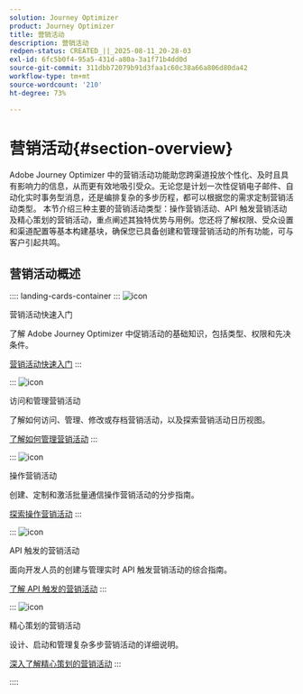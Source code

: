 ```yaml
---
solution: Journey Optimizer
product: Journey Optimizer
title: 营销活动
description: 营销活动
redpen-status: CREATED_||_2025-08-11_20-28-03
exl-id: 6fc5b0f4-95a5-431d-a80a-3a1f71b4dd0d
source-git-commit: 311dbb72079b91d3faa1c60c38a66a806d80da42
workflow-type: tm+mt
source-wordcount: '210'
ht-degree: 73%

---
```


# 营销活动{#section-overview}

Adobe Journey Optimizer 中的营销活动功能助您跨渠道投放个性化、及时且具有影响力的信息，从而更有效地吸引受众。无论您是计划一次性促销电子邮件、自动化实时事务型消息，还是编排复杂的多步历程，都可以根据您的需求定制营销活动类型。 本节介绍三种主要的营销活动类型：操作营销活动、API 触发营销活动及精心策划的营销活动，重点阐述其独特优势与用例。您还将了解权限、受众设置和渠道配置等基本构建基块，确保您已具备创建和管理营销活动的所有功能，可与客户引起共鸣。

## 营销活动概述

:::: landing-cards-container
:::
![icon](https://cdn.experienceleague.adobe.com/icons/circle-play.svg)

营销活动快速入门

了解 Adobe Journey Optimizer 中促销活动的基础知识，包括类型、权限和先决条件。

[营销活动快速入门](../using/campaigns/get-started-with-campaigns.md)
:::

:::
![icon](https://cdn.experienceleague.adobe.com/icons/list-check.svg)

访问和管理营销活动

了解如何访问、管理、修改或存档营销活动，以及探索营销活动日历视图。

[了解如何管理营销活动](../using/campaigns/manage-campaigns.md)
:::

:::
![icon](https://cdn.experienceleague.adobe.com/icons/bullseye.svg)

操作营销活动

创建、定制和激活批量通信操作营销活动的分步指南。

[探索操作营销活动](action-campaigns-landing-page.md)
:::

:::
![icon](https://cdn.experienceleague.adobe.com/icons/code-branch.svg)

API 触发的营销活动

面向开发人员的创建与管理实时 API 触发营销活动的综合指南。

[了解 API 触发的营销活动](api-triggered-campaigns-landing-page.md)
:::

:::
![icon](https://cdn.experienceleague.adobe.com/icons/puzzle-piece.svg)

精心策划的营销活动

设计、启动和管理复杂多步营销活动的详细说明。

[深入了解精心策划的营销活动](orchestrated-campaigns-landing-page.md)
:::

::::
